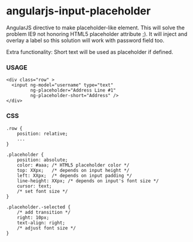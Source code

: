 angularjs-input-placeholder
=====================

AngularJS directive to make placeholder-like element. This will solve the problem IE9 not honoring HTML5 placeholder attribute ;). 
It will inject and overlay a label so this solution will work with password field too.

Extra functionality: Short text will be used as placeholder if defined.


### USAGE

    <div class="row" >
      <input ng-model="username" type="text"
             ng-placeholder="Address Line #1"
             ng-placeholder-short="Address" />
    </div>

### CSS

    .row {
        position: relative;
        ...
    }
    
    .placeholder {
		position: absolute;
		color: #aaa; /* HTML5 placeholder color */
		top: XXpx;   /* depends on input height */
		left: XXpx;  /* depends on input padding */
		line-height: XXpx; /* depends on input's font size */
		cursor: text;
		/* set font size */
    }
    
    .placeholder.-selected {
		/* add transition */
		right: 10px;
		text-align: right;
		/* adjust font size */
	}
